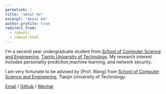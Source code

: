 ```yaml
---
permalink: /
title: "about me"
excerpt: "About me"
author_profile: true
redirect_from: 
  - /about/
  - /about.html
---
```


I'm a second year undergraduate student from [School of Computer Science and Engineering](https://cs.tjut.edu.cn/), [Tianjin University of Technology](https://www.tjut.edu.cn/). My research interest includes personality prediction,machine learning, and network security.

I am very fortunate to be advised by [Prof. Wang] from [School of Computer Science and Engineering](https://cs.tjut.edu.cn/), Tianjin University of Technology.


[Email](yueban@stud.tjut.edu.cn) / [Github](https://github.com/Yueban1111) / [Wechat](../images/wechat.jpg)
